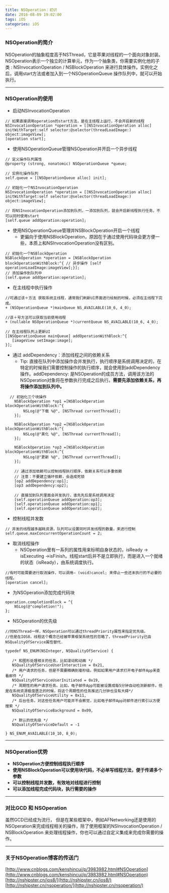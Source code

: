 ```yaml
---
title: NSOperation：初识
date: 2016-08-09 19:02:00
tags: iOS
categories: iOS
---
```

### NSOperation的简介

NSOperation的抽象程度高于NSThread，它是苹果对线程的一个面向对象封装。NSOperation表示一个独立的计算单元，作为一个抽象类，你需要实例化他的子类 : NSInvocationOperation / NSBlockOperation 来进行具体操作。实例化之后，调用start方法或者加入到一个NSOperationQueue 操作队列中，就可以开始执行。

------
<!--more-->
### NSOperation的使用

- 启动NSInvocationOperation

```objc
// 如果直接调用operation的start方法，是在主线程上运行，不会开启新的线程
NSInvocationOperation *operation = [[NSInvocationOperation alloc] initWithTarget:self selector:@selector(threadLoadImage:) object:imageView];
[operation start];
```

- 使用NSOperationQueue管理NSOperation并开启一个异步线程

```objc
// 定义操作队列属性
@property (strong, nonatomic) NSOperationQueue *queue;
```

```objc
// 实例化操作队列
self.queue = [[NSOperationQueue alloc] init];
```

```objc
// 初始化一个NSInvocationOperation
NSInvocationOperation *operation = [[NSInvocationOperation alloc] initWithTarget:self selector:@selector(threadLoadImage:) object:imageView];
```

```objc
// 将NSInvocationOperation添加到队列，一添加到队列，就会开启新线程执行任务，不可以同时使用start
[self.queue addOperation:operation];
```

- 使用NSOperationQueue管理并NSBlockOperation开启一个线程
  - 更偏向于使用NSBlockOperation，原因在于通过使用代码块会更方便一些，本质上和NSInvocationOperation没有区别。

```objc
// 初始化一个NSBlockOperation
NSBlockOperation *operation = [NSBlockOperation blockOperationWithBlock:^{ // 异步操作 [self operationLoadImage:imageView];}];
// 添加操作到队列中
[self.queue addOperation:operation];
```

- 在主线程中执行操作

```objc
//可通过该＋方法 获取系统主线程，通常我们刷新UI界面进行绘制的时候，必须在主线程下完成。
+ (NSOperationQueue *)mainQueue NS_AVAILABLE(10_6, 4_0);

//该＋号方法可以获取当前使用线程
+ (nullable NSOperationQueue *)currentQueue NS_AVAILABLE(10_6, 4_0);
```

```objc
// 在主线程队列上更新UI
[[NSOperationQueue mainQueue] addOperationWithBlock:^{
   [imageView setImage:image];
}];
```

- 通过 addDependency：添加线程之间的依赖关系
  - Tip: 直接在队列中添加操作会并发执行，执行顺序是系统调用决定的，在特定的时候我们需要控制操作的执行顺序，就会使用到addDependency操作。addDependency: 是NSOperation的成员方法，调用该方法的NSOperation对象将在参数执行完成之后执行。<strong>需要先添加依赖关系，再将操作添加到队列中。</strong>

```objc
  // 初始化三个块操作
    NSBlockOperation *op1 =[NSBlockOperation blockOperationWithBlock:^{
        NSLog(@"下载 %@", [NSThread currentThread]);
    }];
    
    NSBlockOperation *op2 =[NSBlockOperation blockOperationWithBlock:^{
        NSLog(@"美化 %@", [NSThread currentThread]);
    }];
    
    NSBlockOperation *op3 =[NSBlockOperation blockOperationWithBlock:^{
        NSLog(@"更新 %@", [NSThread currentThread]);
    }];
    
    // 通过添加依赖可以控制线程执行顺序，依赖关系可以多重依赖
    // 注意：不要建立循环依赖，会造成死锁
    [op2 addDependency:op1];
    [op3 addDependency:op2];
    
    // 直接加到队列里面会并发执行，谁先先后是系统调用决定
    [self.operationQueue addOperation:op3];
    [self.operationQueue addOperation:op1];
    [self.operationQueue addOperation:op2];
```

- 控制线程并发数

```objc
// 并发的线程越多越耗资源，队列可以设置同时并发线程的数量，来进行控制
self.queue.maxConcurrentOperationCount = 2;
```

- 取消线程操作
  - NSOperation里有一系列的属性用来标明自身状态的，isReady → isExecuting →isFinish。线程start后并不是立即执行，而是进入一个就绪的状态（isReady），由系统调度执行。

```objc
//有时可能需要进行取消操作，可以调用– (void)cancel; 来停止一些还未执行的不必要的线程。
[operation cancel];
```

- 为NSOperation添加完成代码块

```objc
operation.completionBlock = ^{
    NSLog(@"completion!");
};
```

- NSOperation的优先级

```objc
//同NSThread一样，NSOperation可以通过threadPriority属性来指定优先级。
//但是在IOS8，线程这个概念已经被苹果框架系统性的忽略了，threadPriority已由NSQualityOfService属性替代.

typedef NS_ENUM(NSInteger, NSQualityOfService) {

   /* 和图形处理相关的任务，比如滚动和动画 */ 
   NSQualityOfServiceUserInteractive = 0x21, 
   /* 用户请求的任务，但是不需要精确到毫秒级。例如如果用户请求打开电子邮件App来查看邮件 */ 
   NSQualityOfServiceUserInitiated = 0x19, 
   /* 周期性的用户请求任务。比如，电子邮件App可能被设置成每5分钟自动检测新邮件。但是在系统资源极度匮乏的时候，将这个周期性的任务推迟几分钟也没有大碍*/ 
   NSQualityOfServiceUtility = 0x11,
   /* 后台任务，对这些任务用户可能并不会察觉，比如电子邮件App对邮件进行索引以方便搜索 */ 
   NSQualityOfServiceBackground = 0x09,

   /* 默认的优先级 */ 
   NSQualityOfServiceDefault = -1

} NS_ENUM_AVAILABLE(10_10, 8_0);
```

------

### NSOperation优势

- **NSOperation方便控制线程执行顺序**
- **使用NSBlockOperation可以使用块代码，不必单写线程方法，便于传递多个参数**
- **可以控制线程并发数，有效地对线程进行控制**
- **可以添加线程完成代码块，执行需要的操作**

------

### 对比GCD 和 NSOperation

虽然GCD已经成为流行， 但是在某些框架中，例如AFNetworking还是使用的NSOperation来完成线程相关的操作，除了使用框架的NSInvocationOperation / NSBlockOperation 来处理线程操作，你也可以通过自定义集成来完成你需要的操作。

------

### 关于NSOperation博客的传送门

[http://www.cnblogs.com/kenshincui/p/3983982.html#NSOperation](http://www.cnblogs.com/kenshincui/p/3983982.html#NSOperation)
[http://nshipster.cn/ios8/](http://nshipster.cn/ios8/)
[http://nshipster.cn/nsoperation/](http://nshipster.cn/nsoperation/)